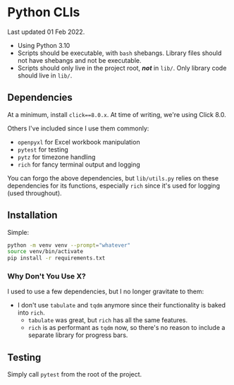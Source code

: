 # Python CLIs

Last updated 01 Feb 2022.

- Using Python 3.10
- Scripts should be executable, with `bash` shebangs. Library files should not have shebangs and not
  be executable.
- Scripts should only live in the project root, **_not_** in `lib/`. Only library code should live
  in `lib/`.

## Dependencies

At a minimum, install `click==8.0.x`. At time of writing, we're using Click 8.0.

Others I've included since I use them commonly:

- `openpyxl` for Excel workbook manipulation
- `pytest` for testing
- `pytz` for timezone handling
- `rich` for fancy terminal output and logging

You can forgo the above dependencies, but `lib/utils.py` relies on these dependencies for its
functions, especially `rich` since it's used for logging (used throughout).

## Installation

Simple:

```bash
python -m venv venv --prompt="whatever"
source venv/bin/activate
pip install -r requirements.txt
```

### Why Don't You Use X?

I used to use a few dependencies, but I no longer gravitate to them:

- I don't use `tabulate` and `tqdm` anymore since their functionality is baked into `rich`.
  - `tabulate` was great, but `rich` has all the same features.
  - `rich` is as performant as `tqdm` now, so there's no reason to include a separate library for
    progress bars.

## Testing

Simply call `pytest` from the root of the project.
